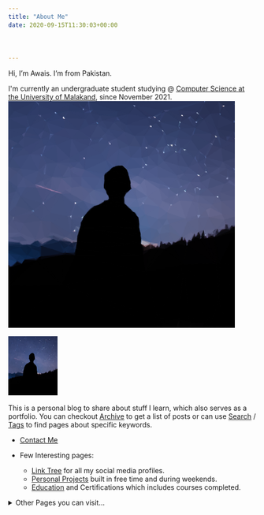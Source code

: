 ```yaml
---
title: "About Me"
date: 2020-09-15T11:30:03+00:00



---
```


Hi, I’m Awais. I’m from Pakistan. 

I'm currently an undergraduate student studying @ [<u>Computer Science at the University of Malakand</u>](http://uom.edu.pk), since November 2021.
![Image](awais.png)

<img src="awais.png" alt="Image Description" style="width: 100px; height: 120px;">


This is a personal blog to share about stuff I learn, which also serves as a portfolio.
You can checkout [<u>Archive</u>](http://awaismustafa.com/archives) to get a list of posts or can use [<u>Search</u>](http://awaismustafa.com/search) / [<u>Tags</u>](http://awaismustafa.com/tags) to find pages about specific keywords.

- [<u>Contact Me</u>](http://awaismustafa.com/contact)

- Few Interesting pages:
    -  [<u>Link Tree</u>](http://awaismustafa.com/links) for all my social media profiles.
    -  [<u>Personal Projects</u>](http://awaismustafa.com/projects) built in free time and during weekends.
    -  [<u>Education</u>](http://awaismustafa.com/blog/certification/) and Certifications which includes courses completed.

<details>
  <summary>Other Pages you can visit...</summary>
  
  [<u>Favorite Quotes</u>](http://awaismustafa.com/blog/fquotes/)
  
</details>
